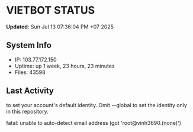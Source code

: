 # VIETBOT STATUS
**Updated**: Sun Jul 13 07:36:04 PM +07 2025

## System Info
- IP: 103.77.172.150
- Uptime: up 1 week, 23 hours, 23 minutes
- Files: 43598

## Last Activity

to set your account's default identity.
Omit --global to set the identity only in this repository.

fatal: unable to auto-detect email address (got 'root@vinh3690.(none)')
